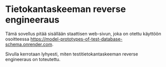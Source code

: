 # Tietokantaskeeman reverse engineeraus

Tämä sovellus pitää sisällään staattisen web-sivun, joka on otettu käyttöön osoitteessa https://model-prototypes-of-test-database-schema.onrender.com.

Sivulla kerrotaan lyhyesti, miten testitietokantaskeeman reverse engineeraus on toteutettu.